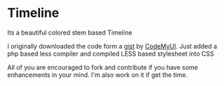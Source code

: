 # Timeline

Its a beautiful colored stem based Timeline

I originally downloaded the code form a [gist](https://gist.github.com/CodeMyUI/7e0c8dded4b11ae85f1b7e8e48e60cff) by [CodeMyUI](https://codemyui.com/responsive-timeline-animated-scroll-click/). 
Just added a php based less compiler and compiled LESS based stylesheet into CSS

All of you are encouraged to fork and contribute if you have some enhancements in your mind. I'm also work on it if get the time.
